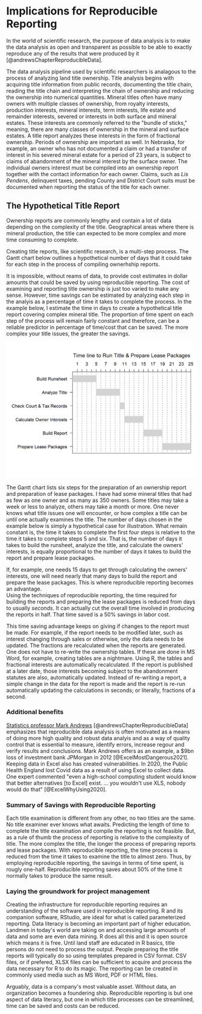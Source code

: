 # Implications for Reproducible Reporting 

In the world of scientific research, the purpose of data analysis is to make the data analysis as open and transparent as possible to be able to exactly reproduce any of the results that were produced by it [@andrewsChapterReproducibleData]. 

The data analysis pipeline used by scientific researchers is analagous to the process of analyzing land title ownership.  Title analysis begins with acquiring title information from public records, documenting the title chain, reading the title chain and interpreting the chain of ownership and reducing the ownership into numerical quantities.  Mineral titles often have many owners with multiple classes of ownership, from royalty interests, production interests, mineral interests, term interests, life estate and remainder interests, severed or interests in both surface and mineral estates.  These interests are commonly referred to the "bundle of sticks," meaning, there are many classes of ownership in the mineral and surface estates.  A title report analyzes these interests in the form of fractional ownership.  Periods of ownership are important as well.  In Nebraska, for example, an owner who has not documented a claim or had a transfer of interest in his severed mineral estate for a period of 23 years, is subject to claims of abandonment of the mineral interest by the surface owner.  The individual owners interest must be compiled into an ownership report together with the contact information for each owner.  Claims, such as *Lis Pendens*, delinquent taxes, pending County and District Court suits must be documented when reporting the status of the title for each owner.  

## The Hypothetical Title Report  

Ownership reports are commonly lengthy and contain a lot of data depending on the complexity of the title. Geographical areas where there is mineral production, the title can expected to be more complex and more time consuming to complete.

Creating title reports, like scientific research, is a multi-step process.  The Gantt chart below outlines a hypothetical number of days that it could take for each step in the process of compiling ownerhship reports.  

It is impossible, without reams of data, to provide cost estimates in dollar amounts that could be saved by using reproducible reporting.  The cost of examining and reporting title ownership is just too varied to make any sense.  However, time savings can be estimated by analyzing each step in the analyis as a percentage of time it takes to complete the process.  In the example below, I estimate the time in days to create a hypothetical title report covering complex mineral title.  The proportion of time spent on each step of the process will remain fairly constant and therefore, can be a reliable predictor in percentage of time/cost that can be saved. The more complex your title issues, the greater the savings.   

<img src="01-intro_files/figure-html/nice-fig-1.png" width="672" />

The Gantt chart lists six steps for the preparation of an ownership report and preparation of lease packages.  I have had some mineral titles that had as few as one owner and as many as 350 owners.  Some titles may take a week or less to analyze, others may take a month or more.  One never knows what title issues one will encounter, or how complex a title can be until one actually examines the title.  The number of days chosen in the example below is simply a hypothetical case for illustration.  What remain constant is, the time it takes to complete the first four steps is relative to the time it takes to complete steps 5 and six.  That is, the number of days it takes to build the runsheet, analyize the title, and calculate the owners' interests, is equally proportional to the number of days it takes to build the report and prepare lease packages.

If, for example, one needs 15 days to get through calculating the owners' interests, one will need nearly that many days to build the report and prepare the lease packages.  This is where reproducible reporting becomes an advantage.  
Using the techniques of reproducible reporting, the time required for building the reports and preparing the lease packages is reduced from days to usually *seconds*.  It can actually cut the overall time involved in producing the reports in half.  That time saved is a 50% savings in labor cost.

This time saving advantage keeps on giving if changes to the report must be made.  For example, if the report needs to be modified later, such as interest changing through sales or otherwise, only the data needs to be updated.  The fractions are recalculated when the reports are generated.  One does not have to re-write the ownership tables.  If these are done in MS Word, for example, creating tables are a nightmare.  Using R, the tables and fractional interests are automatically recalculated.  If the report is published at a later date, those interests becoming subject to the abandonment statutes are also, automatically updated.  Instead of re-writing a report, a simple change in the data for the report is made and the report is re-run automatically updating the calculations in seconds; or literally, fractions of a second.  


### Additional benefits

[Statistics professor Mark Andrews](https://us.sagepub.com/en-us/nam/author/mark-andrews) [@andrewsChapterReproducibleData] emphasizes that reproducible data analysis is often motivated as a means of doing more high quality and robust data analyis and as a way of quality control that is essential to measure, identify errors, increase regour and verify results and conclusions.  Mark Andrews offers as an example, a $9bn loss of investment bank JPMorgan in 2012 [@ExcelMostDangerous2021].  Keeping data in Excel also has created vulnerabilities.  In 2020, the Public Health England lost Covid data as a result of using Excel to collect data.  One expert commented "even a high-school computing student would know that better alternatives [to Excel] exist. ... you wouldn't use XLS, nobody would do that" [@ExcelWhyUsing2020].   


### Summary of Savings with Reproducible Reporting

Each title examination is different from any other, no two titles are the same. No title examiner ever knows what awaits.  Predicting the length of time to complete the title examination and compile the reporting is not feasible.  But, as a rule of thumb the process of reporting is relative to the complexity of title.  The more complex the title, the longer the process of preparing reports and lease packages.  With reproducible reporting, the time process is reduced from the time it takes to examine the title to almost zero.  Thus, by employing reproducible reporting, the savings in terms of time spent, is rougly one-half.  Reproducible reporting saves about 50% of the time it normally takes to produce the same result.  


### Laying the groundwork for project management  

Creating the infrastructure for reproducible reporting requires an understanding of the software used in reproducible reporting.  R and its companion software, RStudio, are ideal for what is called parameterized reporting.  Data literacy is becoming an important part of higher education.  Landmen in today's world are taking on and accessing large amounts of data and some are even data mining. R does all this and it is open source which means it is free. Until land staff are educated in R basics, title persons do not need to process the output. People preparing the title reports will typically do so using templates prepared in CSV format.  CSV files, or if prefered, XLSX files can be sufficient to acquire and process the data necessary for R to do its magic. The reporting can be created in commonly used media such as MS Word, PDF or HTML files.  

Arguably, data is a company's most valuable asset.  Without data, an organization becomes a foundering ship.  Reproducible reporting is but one aspect of data literacy, but one in which title processes can be streamlined, time can be saved and costs can be reduced.
